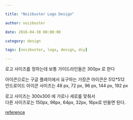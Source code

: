 ```yaml
---

title: "Noizbuster Logo Design"

author: noizbuster

date: 2016-04-30 00:00:00

category: design

tags: [noizbuster, logo, design, diy]

---
```


로고 사이즈를 정하는데 보통 가이드라인들은 300px 로 한다

아이콘으로는 구글 플레이에서 요구하는 가장큰 아이콘은 512*512  
안드로이드 아이콘 사이즈는 48 px, 72 px, 96 px, 144 px, 192 px

로고 사이즈는 300x300 에 가로나 세로를 맞춰서  
다른 사이즈로는 150px, 96px, 64px, 32px, 16px로 만들면 된다.

[reference](http://realfavicongenerator.net/faq#why_so_many_files)
